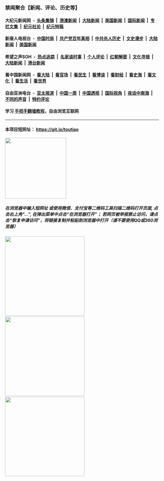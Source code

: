 ### 禁闻聚合【新闻、评论、历史等】

#### 大纪元新闻网 &nbsp;-&nbsp; [头条集锦](indexes/E头条集锦.md?t=03081403) &nbsp;|&nbsp; [港澳新闻](indexes/E港澳新闻.md?t=03081403)  &nbsp;|&nbsp; [大陆新闻](indexes/E大陆新闻.md?t=03081403) &nbsp;|&nbsp; [美国新闻](indexes/E美国新闻.md?t=03081403) &nbsp;|&nbsp; [国际新闻](indexes/E国际新闻.md?t=03081403) &nbsp;|&nbsp; [专栏文集](indexes/E专栏文集.md?t=03081403) &nbsp;|&nbsp; [纪元社论](indexes/E纪元社论.md?t=03081403) &nbsp;|&nbsp; [纪元特稿](indexes/E纪元特稿.md?t=03081403) 

#### 新唐人电视台 &nbsp;-&nbsp; [中国时局](indexes/N中国时局.md?t=03081403) &nbsp;|&nbsp; [共产党百年真相](indexes/N共产党百年真相.md?t=03081403) &nbsp;|&nbsp; [中共杀人历史](indexes/N中共杀人历史.md?t=03081403) &nbsp;|&nbsp; [文史漫步](indexes/N文史漫步.md?t=03081403) &nbsp;|&nbsp; [大陆新闻](indexes/N大陆新闻.md?t=03081403) &nbsp;|&nbsp; [美国新闻](indexes/N美国新闻.md?t=03081403)

#### 希望之声SOH &nbsp;-&nbsp; [热点追踪](indexes/H热点追踪.md?t=03081403) &nbsp;|&nbsp; [名家谈时事](indexes/H名家谈时事.md?t=03081403) &nbsp;|&nbsp; [个人评论](indexes/H个人评论.md?t=03081403)  &nbsp;|&nbsp; [红朝解密](indexes/H红朝解密.md?t=03081403) &nbsp;|&nbsp; [文化寻根](indexes/H文化寻根.md?t=03081403) &nbsp;|&nbsp; [大陆新闻](indexes/H大陆新闻.md?t=03081403) &nbsp;|&nbsp; [港台新闻](indexes/H港台新闻.md?t=03081403)

#### 看中国新闻网 &nbsp;-&nbsp; [看大陆](indexes/S看大陆.md?t=03081403) &nbsp;|&nbsp; [看官场](indexes/S看官场.md?t=03081403) &nbsp;|&nbsp; [看民生](indexes/S看民生.md?t=03081403)  &nbsp;|&nbsp; [看博谈](indexes/S看博谈.md?t=03081403) &nbsp;|&nbsp; [看财经](indexes/S看财经.md?t=03081403) &nbsp;|&nbsp; [看史海](indexes/S看史海.md?t=03081403) &nbsp;|&nbsp; [看文化](indexes/S看文化.md?t=03081403) &nbsp;|&nbsp; [看生活](indexes/S看生活.md?t=03081403) &nbsp;|&nbsp; [看世界](indexes/S看世界.md?t=03081403)

#### 自由亚洲电台 &nbsp;-&nbsp; [亚太报道](indexes/R亚太报道.md?t=03081403) &nbsp;|&nbsp; [中国一周](indexes/R中国一周.md?t=03081403) &nbsp;|&nbsp; [中国透视](indexes/R中国透视.md?t=03081403)  &nbsp;|&nbsp; [国际视角](indexes/R国际视角.md?t=03081403) &nbsp;|&nbsp; [夜话中南海](indexes/R夜话中南海.md?t=03081403) &nbsp;|&nbsp; [不同的声音](indexes/R不同的声音.md?t=03081403) &nbsp;|&nbsp; [特约评论](indexes/R特约评论.md?t=03081403)

#### 学习 [手把手翻墙教程](https://github.com/gfw-breaker/guides/wiki)，自由浏览互联网

----

#### 本项目短网址： https://git.io/toutiao
<img src="https://raw.githubusercontent.com/gfw-breaker/banned-news/master/scripts/img/qr.png" width="200px"/>  

##### 在浏览器中输入短网址 或使用微信、支付宝等二维码工具扫描二维码打开页面, 点击右上角"...", 在弹出菜单中点击“在浏览器打开”； 若网页被举报禁止访问，请点击“恢复申请访问”，将链接复制并粘贴到浏览器中打开（请不要使用QQ或360浏览器）

<img src="https://raw.githubusercontent.com/gfw-breaker/banned-news/master/scripts/img/1.png" width="260px"/> &nbsp; <img src="https://raw.githubusercontent.com/gfw-breaker/banned-news/master/scripts/img/2.png" width="260px"/> &nbsp; <img src="https://raw.githubusercontent.com/gfw-breaker/banned-news/master/scripts/img/3.png" width="260px"/>
